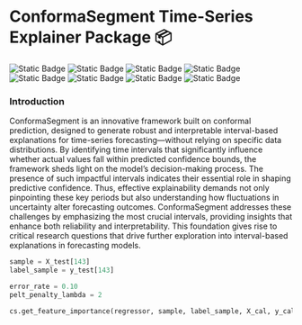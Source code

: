 # ConformaSegment Time-Series Explainer Package 📦

![Static Badge](https://img.shields.io/badge/concept-XAI-lightblue?style=flat)
![Static Badge](https://img.shields.io/badge/concept-uncertainty-blue?style=flat&logoColor=white&color=C46210)
![Static Badge](https://img.shields.io/badge/python-package-gold?style=flat&logo=python&logoColor=white&color=blue)
![Static Badge](https://img.shields.io/badge/library-scikit_learn-blue?style=flat&logo=scikit-learn&logoColor=white&color=C46210)
![Static Badge](https://img.shields.io/badge/library-tensorflow-blue?style=flat&logo=tensorflow&logoColor=white&color=C46210)
![Static Badge](https://img.shields.io/badge/jupyter-notebooks-orange?style=flat&logo=jupyter&logoColor=white&color=orange)
![Static Badge](https://img.shields.io/badge/version-v1.0-green?style=flat&logo=github&logoColor=white&color=5533FF)
![Static Badge](https://img.shields.io/badge/documentation-paper-blue?style=flat&logo=github&logoColor=white&color=660055)

### Introduction

ConformaSegment is an innovative framework built on conformal prediction, designed to generate robust and interpretable interval-based explanations for time-series forecasting—without relying on specific data distributions. 
By identifying time intervals that significantly influence whether actual values fall within predicted confidence bounds, the framework sheds light on the model’s decision-making process. The presence of such impactful intervals indicates their essential role in shaping predictive confidence. 
Thus, effective explainability demands not only pinpointing these key periods but also understanding how fluctuations in uncertainty alter forecasting outcomes. 
ConformaSegment addresses these challenges by emphasizing the most crucial intervals, providing insights that enhance both reliability and interpretability. This foundation gives rise to critical research questions that drive further exploration into interval-based explanations in forecasting models.

```python
sample = X_test[143]
label_sample = y_test[143]

error_rate = 0.10
pelt_penalty_lambda = 2

cs.get_feature_importance(regressor, sample, label_sample, X_cal, y_cal, error_rate, pelt_penalty_lambda)
```


